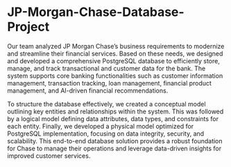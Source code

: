 # JP-Morgan-Chase-Database-Project
Our team analyzed JP Morgan Chase’s business requirements to modernize and streamline their financial services. Based on these needs, we designed and developed a comprehensive PostgreSQL database to efficiently store, manage, and track transactional and customer data for the bank. The system supports core banking functionalities such as customer information management, transaction tracking, loan management, financial product management, and AI-driven financial recommendations.

To structure the database effectively, we created a conceptual model outlining key entities and relationships within the system. This was followed by a logical model defining data attributes, data types, and constraints for each entity. Finally, we developed a physical model optimized for PostgreSQL implementation, focusing on data integrity, security, and scalability. This end-to-end database solution provides a robust foundation for Chase to manage their operations and leverage data-driven insights for improved customer services.








